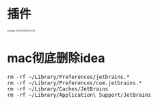 # 插件

<img src="/Users/yangjinhua/Research/noctilucent-lamp/Note/Software/Idea/.assets/image-20221105162353723.png" alt="image-20221105162353723" style="zoom: 33%;" />



# mac彻底删除idea

```shell
rm -rf ~/Library/Preferences/jetbrains.*
rm -rf ~/Library/Preferences/com.jetbrains.*
rm -rf ~/Library/Caches/JetBrains
rm -rf ~/Library/Application\ Support/JetBrains
```





